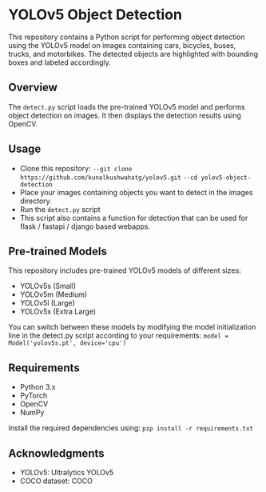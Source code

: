 # YOLOv5 Object Detection

This repository contains a Python script for performing object detection using the YOLOv5 model on images containing cars, bicycles, buses, trucks, and motorbikes. The detected objects are highlighted with bounding boxes and labeled accordingly.

## Overview

The `detect.py` script loads the pre-trained YOLOv5 model and performs object detection on images. It then displays the detection results using OpenCV.

## Usage

* Clone this repository:
`--git clone https://github.com/kunalkushwahatg/yolov5.git`
`--cd yolov5-object-detection`
* Place your images containing objects you want to detect in the images directory.
* Run the `detect.py` script
* This script also contains a function for detection that can be used for flask / fastapi / django based webapps.

## Pre-trained Models

This repository includes pre-trained YOLOv5 models of different sizes:

* YOLOv5s (Small)
* YOLOv5m (Medium)
* YOLOv5l (Large)
* YOLOv5x (Extra Large)

You can switch between these models by modifying the model initialization line in the detect.py script according to your requirements: 
`model = Model('yolov5s.pt', device='cpu')`

## Requirements
* Python 3.x
* PyTorch
* OpenCV
* NumPy

Install the required dependencies using:
`pip install -r requirements.txt`

## Acknowledgments
* YOLOv5: Ultralytics YOLOv5
* COCO dataset: COCO
